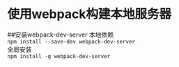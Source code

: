# 使用webpack构建本地服务器

##安装webpack-dev-server
本地依赖  
```npm install --save-dev webpack-dev-server```  
全局安装  
```npm install -g webpack-dev-server```  

